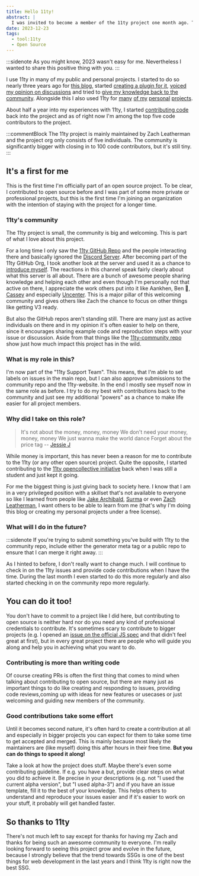 ```yaml
---
title: Hello 11ty!
abstract: |
  I was invited to become a member of the 11ty project one month ago. This post is closing 2023 on a high note so I just want to share with you how it is for me to be part of an Open Source project.
date: 2023-12-23
tags:
  - tool:11ty
  - Open Source
---
```


:::sidenote
As you might know, 2023 wasn't easy for me. Nevertheless I wanted to share this positive thing with you.
:::

I use 11ty in many of my public and personal projects. I started to do so nearly three years ago for [this blog](/blog/2022-01-26-building-this-blog/), started [creating a plugin for it](/blog/2021-02-28-11ty-and-Rollup/), [voiced my opinion on discussions](/blog/2022-07-08-i18n-urls/) and tried to [give my knowledge back to the community](http://localhost:8080/blog/2023-02-01-syntax-highlight/). Alongside this I also used 11ty for [many](https://klassikrohbau.de/) [of my](https://github.com/Snapstromegon/team-oberberg.blog) [personal](https://github.com/Snapstromegon/ndmfreestyle23.de) [projects](https://github.com/Snapstromegon/photos.hoeser.dev).

About half a year into my experiences with 11ty, I started [contributing code](https://github.com/11ty/eleventy/pull/1896) back into the project and as of right now I'm among the top five code contributors to the project.

:::commentBlock
The 11ty project is mainly maintained by Zach Leatherman and the project org only consists of five individuals. The community is significantly bigger with closing in to 100 code contributors, but it's still tiny.
:::

## It's a first for me

This is the first time I'm officially part of an open source project. To be clear, I contributed to open source before and I was part of some more private or professional projects, but this is the first time I'm joining an organization with the intention of staying with the project for a longer time.

### 11ty's community

The 11ty project is small, the community is big and welcoming. This is part of what I love about this project.

For a long time I only saw the [11ty GitHub Repo](https://github.com/11ty/eleventy) and the people interacting there and basically ignored the [Discord Server](https://www.11ty.dev/blog/discord/). After becoming part of the 11ty GitHub Org, I took another look at the server and used it as a chance to [introduce myself](https://discord.com/channels/741017160297611315/977200374610014218/1181311398257635460). The reactions in this channel speak fairly clearly about what this server is all about. There are a bunch of awesome people sharing knowledge and helping each other and even though I'm personally not that active on there, I appreciate the work others put into it like Aankhen, Ben 🦖, [Cassey](https://www.cassey.dev/) and especially [Uncenter](https://github.com/uncenter). This is a major pillar of this welcoming community and gives others like Zach the chance to focus on other things like getting V3 ready.

But also the GitHub repos aren't standing still. There are many just as active individuals on there and in my opinion it's often easier to help on there, since it encourages sharing example code and reproduction steps with your issue or discussion. Aside from that things like the [11ty-community repo](https://github.com/11ty/11ty-community) show just how much impact this project has in the wild.

### What is my role in this?

I'm now part of the "11ty Support Team". This means, that I'm able to set labels on issues in the main repo, but I can also approve submissions to the community repo and the 11ty-website. In the end I mostly see myself now in the same role as before. I try to do my best with contributions back to the community and just see my additional "powers" as a chance to make life easier for all project members.

### Why did I take on this role?

> It's not about the money, money, money
> We don't need your money, money, money
> We just wanna make the world dance
> Forget about the price tag
> -- [Jessie J](https://music.youtube.com/watch?v=xE6NE-N0Pdk)

While money is important, this has never been a reason for me to contribute to the 11ty (or any other open source) project. Quite the opposite, I started contributing to the [11ty opencollective initiative](https://opencollective.com/11ty) back when I was still a student and just kept it going.

For me the biggest thing is just giving back to society here. I know that I am in a very privileged position with a skillset that's not available to everyone so like I learned from people like [Jake Archibald](https://jakearchibald.com/), [Surma](https://surma.dev/) or even [Zach Leatherman](https://www.zachleat.com/), I want others to be able to learn from me (that's why I'm doing this blog or creating my personal projects under a free license).

### What will I do in the future?

:::sidenote
If you're trying to submit something you've build with 11ty to the community repo, include either the generator meta tag or a public repo to ensure that I can merge it right away.
:::

As I hinted to before, I don't really want to change much. I will continue to check in on the 11ty issues and provide code contributions when I have the time. During the last month I even started to do this more regularly and also started checking in on the community repo more regularly.

## You can do it too!

You don't have to commit to a project like I did here, but contributing to open source is neither hard nor do you need any kind of professional credentials to contribute. It's sometimes scary to contribute to bigger projects (e.g. I opened an [issue on the official JS spec](https://github.com/tc39/proposal-dynamic-import/issues/80) and that didn't feel great at first), but in every great project there are people who will guide you along and help you in achieving what you want to do.

### Contributing is more than writing code

Of course creating PRs is often the first thing that comes to mind when talking about contributing to open source, but there are many just as important things to do like creating and responding to issues, providing code reviews,coming up with ideas for new features or usecases or just welcoming and guiding new members of the community.

### Good contributions take some effort

Until it becomes second nature, it's often hard to create a contribution at all and especially in bigger projects you can expect for them to take some time to get accepted and merged. This is mainly because most likely the maintainers are (like myself) doing this after hours in their free time. **But you can do things to speed it along!**

Take a look at how the project does stuff. Maybe there's even some contributing guideline. If e.g. you have a but, provide clear steps on what you did to achieve it. Be precise in your descriptions (e.g. not "I used the current alpha version", but "I used alpha-3") and if you have an issue template, fill it to the best of your knowledge. This helps others to understand and reproduce your issues easier and if it's easier to work on your stuff, it probably will get handled faster.

## So thanks to 11ty

There's not much left to say except for thanks for having my Zach and thanks for being such an awesome community to everyone. I'm really looking forward to seeing this project grow and evolve in the future, because I strongly believe that the trend towards SSGs is one of the best things for web development in the last years and I think 11ty is right now the best SSG.
